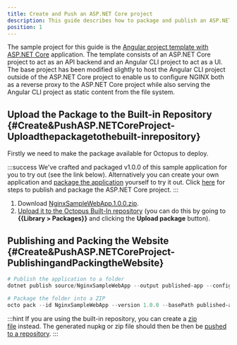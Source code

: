 ```yaml
---
title: Create and Push an ASP.NET Core project
description: This guide describes how to package and publish an ASP.NET Core project to Octopus from your development workstation.
position: 1
---
```


The sample project for this guide is the [Angular project template with ASP.NET Core](https://docs.microsoft.com/en-us/aspnet/core/client-side/spa/angular?view=aspnetcore-2.1) application. The template consists of an ASP.NET Core project to act as an API backend and an Angular CLI project to act as a UI. The base project has been modified slightly to host the Angular CLI project outside of the ASP.NET Core project to enable us to configure NGINX both as a reverse proxy to the ASP.NET Core project while also serving the Angular CLI project as static content from the file system.

## Upload the Package to the Built-in Repository {#Create&PushASP.NETCoreProject-Uploadthepackagetothebuilt-inrepository}

Firstly we need to make the package available for Octopus to deploy.

:::success
We've crafted and packaged v1.0.0 of this sample application for you to try out (see the link below). Alternatively you can create your own application and [package the application](/docs/packaging-applications/index.md) yourself to try it out. Click [here](#Create&PushASP.NETCoreProject-PublishingandPackingtheWebsite) for steps to publish and package the ASP.NET Core project.
:::

1. Download [NginxSampleWebApp.1.0.0.zip](/docs/attachments/nginxsamplewebapp.1.0.0.zip).
2. [Upload it to the Octopus Built-In repository](/docs/packaging-applications/package-repositories/built-in-repository/pushing-packages-to-the-built-in-repository.md) (you can do this by going to **{{Library > Packages}}** and clicking the **Upload package** button).

## Publishing and Packing the Website {#Create&PushASP.NETCoreProject-PublishingandPackingtheWebsite}

```powershell
# Publish the application to a folder
dotnet publish source/NginxSampleWebApp --output published-app --configuration Release

# Package the folder into a ZIP
octo pack --id NginxSampleWebApp --version 1.0.0 --basePath published-app
```

:::hint
If you are using the built-in repository, you can create a [zip file](/docs/packaging-applications/creating-packages/creating-zip-packages.md) instead. The generated nupkg or zip file should then be then be [pushed to a repository](/docs/packaging-applications/package-repositories/index.md).
:::
